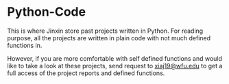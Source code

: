 # Python-Code


This is where Jinxin store past projects written in Python. For reading purpose, all the projects are written in plain code with not much defined functions in.

However, if you are more comfortable with self defined functions and would like to take a look at these projects, send request to xiaj19@wfu.edu to get a full access of the project reports and defined functions.
